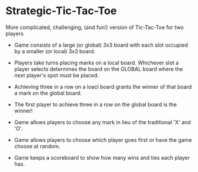 # Strategic-Tic-Tac-Toe
More complicated, challenging, (and fun!) version of Tic-Tac-Toe for two players

- Game consists of a large (or global) 3x3 board with each slot occupied by a smaller (or local) 3x3 board.
- Players take turns placing marks on a local board. Whichever slot a player selects determines the board on the GLOBAL board where the next player's spot must be placed.
- Achieving three in a row on a loacl board grants the winner of that board a mark on the global board.
- The first player to achieve three in a row on the global board is the winner!

- Game allows players to choose any mark in lieu of the traditional 'X' and 'O'.
- Game allows players to choose which player goes first or have the game choose at random.
- Game keeps a scoreboard to show how many wins and ties each player has.

